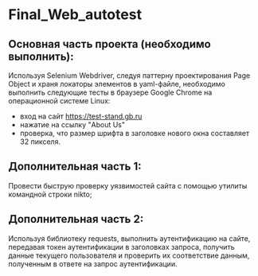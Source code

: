 # Final_Web_autotest
## Основная часть проекта (необходимо выполнить):

Используя Selenium Webdriver, следуя паттерну проектирования Page Object и храня локаторы элементов в yaml-файле, необходимо выполнить следующие тесты в браузере Google Chrome на операционной системе Linux:
- вход на сайт https://test-stand.gb.ru
- нажатие на ссылку "About Us"
- проверка, что размер шрифта в заголовке нового окна составляет 32 пикселя.

## Дополнительная часть 1:
Провести быструю проверку уязвимостей сайта с помощью утилиты командной строки nikto;

## Дополнительная часть 2:
Используя библиотеку requests, выполнить аутентификацию на сайте, передавая токен аутентификации в заголовках запроса, получить данные текущего пользователя и проверить их соответствие данным, полученным в ответе на запрос аутентификации.